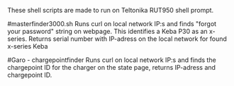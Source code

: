 These shell scripts are made to run on Teltonika RUT950 shell prompt.

#masterfinder3000.sh
Runs curl on local network IP:s and finds "forgot your password" string on webpage. This identifies a Keba P30 as an x-series.
Returns serial number with IP-adress on the local network for found x-series Keba

#Garo - chargepointfinder
Runs curl on local network IP:s and finds the chargepoint ID for the charger on the state page, returns IP-adress and chargepoint ID.
